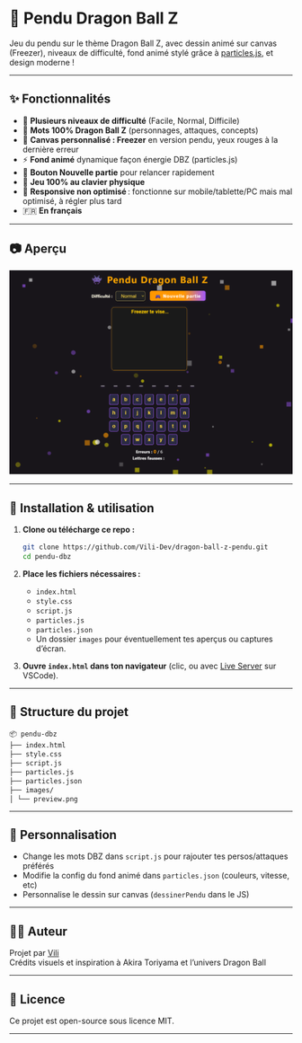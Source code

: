 # 🐉 Pendu Dragon Ball Z

Jeu du pendu sur le thème Dragon Ball Z, avec dessin animé sur canvas (Freezer), niveaux de difficulté, fond animé stylé grâce à [particles.js](https://vincentgarreau.com/particles.js/), et design moderne !

---

## ✨ Fonctionnalités

- 🔸 **Plusieurs niveaux de difficulté** (Facile, Normal, Difficile)
- 🧠 **Mots 100% Dragon Ball Z** (personnages, attaques, concepts)
- 🎨 **Canvas personnalisé : Freezer** en version pendu, yeux rouges à la dernière erreur
- ⚡ **Fond animé** dynamique façon énergie DBZ (particles.js)
- 🔄 **Bouton Nouvelle partie** pour relancer rapidement
- 🎹 **Jeu 100% au clavier physique**
- 📱 **Responsive non optimisé** : fonctionne sur mobile/tablette/PC mais mal optimisé, à régler plus tard
- 🇫🇷 **En français**

---

## 📷 Aperçu

![aperçu du jeu](images/exemple-dbz-pendu.png)

---

## 🚀 Installation & utilisation

1. **Clone ou télécharge ce repo :**

    ```bash
    git clone https://github.com/Vili-Dev/dragon-ball-z-pendu.git
    cd pendu-dbz
    ```

2. **Place les fichiers nécessaires :**
   - `index.html`
   - `style.css`
   - `script.js`
   - `particles.js`
   - `particles.json`
   - Un dossier `images` pour éventuellement tes aperçus ou captures d’écran.

3. **Ouvre `index.html` dans ton navigateur** (clic, ou avec [Live Server](https://marketplace.visualstudio.com/items?itemName=ritwickdey.LiveServer) sur VSCode).

---

## 🧩 Structure du projet
```
📦 pendu-dbz
├── index.html
├── style.css
├── script.js
├── particles.js
├── particles.json
├── images/
│ └── preview.png
```

---

## 🔧 Personnalisation

- Change les mots DBZ dans `script.js` pour rajouter tes persos/attaques préférés
- Modifie la config du fond animé dans `particles.json` (couleurs, vitesse, etc)
- Personnalise le dessin sur canvas (`dessinerPendu` dans le JS)

---

## 🧑‍💻 Auteur

Projet par [Vili](https://github.com/Vili-Dev)  
Crédits visuels et inspiration à Akira Toriyama et l’univers Dragon Ball

---

## 📄 Licence

Ce projet est open-source sous licence MIT.

---